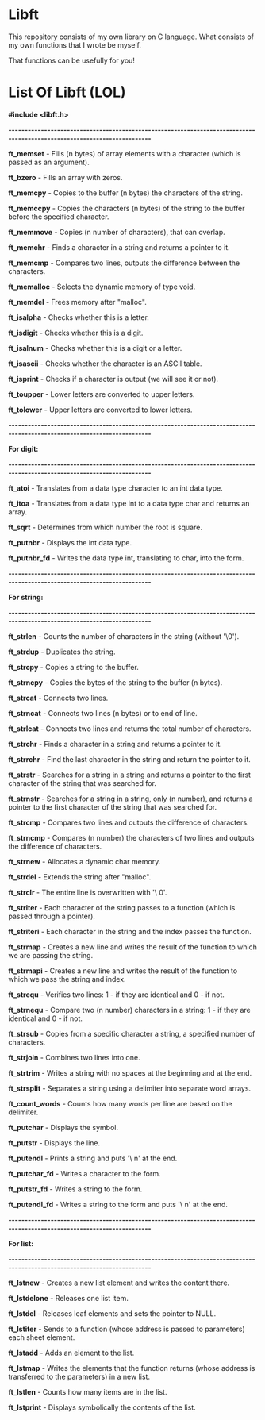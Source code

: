 # Libft

This repository consists of my own library on C language. What consists of my own functions that I wrote be myself. 

That functions can be usefully for you!

# List Of Libft (LOL)


__#include <libft.h>__

__------------------------------------------------------------------------------------------------------------------------__

__ft_memset__ - Fills (n bytes) of array elements with a character (which is passed as an argument).

__ft_bzero__ - Fills an array with zeros.

__ft_memcpy__ - Copies to the buffer (n bytes) the characters of the string.

__ft_memccpy__ - Copies the characters (n bytes) of the string to the buffer before the specified character.

__ft_memmove__ - Copies (n number of characters), that can overlap.

__ft_memchr__ - Finds a character in a string and returns a pointer to it.

__ft_memcmp__ - Compares two lines, outputs the difference between the characters.

__ft_memalloc__ - Selects the dynamic memory of type void.

__ft_memdel__ - Frees memory after "malloc".

__ft_isalpha__ - Checks whether this is a letter.

__ft_isdigit__ - Checks whether this is a digit.

__ft_isalnum__ - Checks whether this is a digit or a letter.

__ft_isascii__ - Checks whether the character is an ASCII table.

__ft_isprint__ - Checks if a character is output (we will see it or not).

__ft_toupper__ - Lower letters are converted to upper letters.

__ft_tolower__ - Upper letters are converted to lower letters.

__------------------------------------------------------------------------------------------------------------------------__

__For digit:__

__------------------------------------------------------------------------------------------------------------------------__

__ft_atoi__ - Translates from a data type character to an int data type.

__ft_itoa__ - Translates from a data type int to a data type char and returns an array.

__ft_sqrt__ - Determines from which number the root is square.

__ft_putnbr__ - Displays the int data type.

__ft_putnbr_fd__ - Writes the data type int, translating to char, into the form.

__------------------------------------------------------------------------------------------------------------------------__

__For string:__

__------------------------------------------------------------------------------------------------------------------------__

__ft_strlen__ - Counts the number of characters in the string (without '\0').

__ft_strdup__ - Duplicates the string.

__ft_strcpy__ - Copies a string to the buffer.

__ft_strncpy__ - Copies the bytes of the string to the buffer (n bytes).

__ft_strcat__ - Connects two lines.

__ft_strncat__ - Connects two lines (n bytes) or to end of line.

__ft_strlcat__ - Connects two lines and returns the total number of characters.

__ft_strchr__ - Finds a character in a string and returns a pointer to it.

__ft_strrchr__ - Find the last character in the string and return the pointer to it.

__ft_strstr__ - Searches for a string in a string and returns a pointer to the first character of the string that was searched for.

__ft_strnstr__ - Searches for a string in a string, only (n number), and returns a pointer to the first character of the string that was searched for.

__ft_strcmp__ - Compares two lines and outputs the difference of characters.

__ft_strncmp__ - Compares (n number) the characters of two lines and outputs the difference of characters.

__ft_strnew__ - Allocates a dynamic char memory.

__ft_strdel__ - Extends the string after "malloc".

__ft_strclr__ - The entire line is overwritten with '\ 0'.

__ft_striter__ - Each character of the string passes to a function (which is passed through a pointer).

__ft_striteri__ - Each character in the string and the index passes the function.

__ft_strmap__ - Creates a new line and writes the result of the function to which we are passing the string.

__ft_strmapi__ - Creates a new line and writes the result of the function to which we pass the string and index.

__ft_strequ__ - Verifies two lines: 1 - if they are identical and 0 - if not.

__ft_strnequ__ - Compare two (n number) characters in a string: 1 - if they are identical and 0 - if not.

__ft_strsub__ - Copies from a specific character a string, a specified number of characters.

__ft_strjoin__ - Combines two lines into one.

__ft_strtrim__ - Writes a string with no spaces at the beginning and at the end.

__ft_strsplit__ - Separates a string using a delimiter into separate word arrays.

__ft_count_words__ - Counts how many words per line are based on the delimiter.

__ft_putchar__ - Displays the symbol.

__ft_putstr__ - Displays the line.

__ft_putendl__ - Prints a string and puts '\ n' at the end.

__ft_putchar_fd__ - Writes a character to the form.

__ft_putstr_fd__ - Writes a string to the form.

__ft_putendl_fd__ - Writes a string to the form and puts '\ n' at the end.

__------------------------------------------------------------------------------------------------------------------------__

__For list:__

__------------------------------------------------------------------------------------------------------------------------__

__ft_lstnew__ - Creates a new list element and writes the content there.

__ft_lstdelone__ - Releases one list item.

__ft_lstdel__ - Releases leaf elements and sets the pointer to NULL.

__ft_lstiter__ - Sends to a function (whose address is passed to parameters) each sheet element.

__ft_lstadd__ - Adds an element to the list.

__ft_lstmap__ - Writes the elements that the function returns (whose address is transferred to the parameters) in a new list.

__ft_lstlen__ - Counts how many items are in the list.

__ft_lstprint__ - Displays symbolically the contents of the list.
